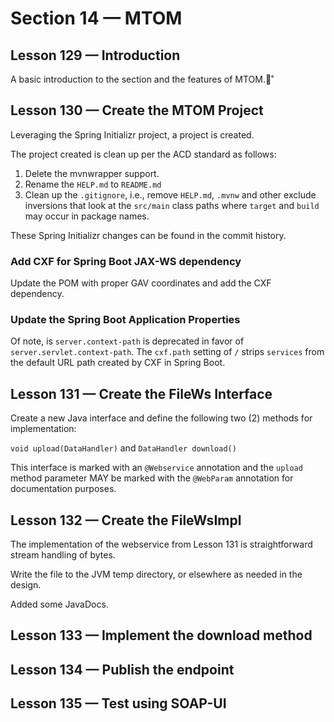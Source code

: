 # Section 14 — MTOM

## Lesson 129 — Introduction

A basic introduction to the section and the features of MTOM.˚

## Lesson 130 — Create the MTOM Project

Leveraging the Spring Initializr project, a project is created.

The project created is clean up per the ACD standard as follows:

1. Delete the mvnwrapper support.
2. Rename the `HELP.md` to `README.md`
3. Clean up the `.gitignore`, i.e., remove `HELP.md`, `.mvnw`  and other exclude inversions
   that look at the `src/main` class paths where `target` and `build` may occur in package names.

These Spring Initializr changes can be found in the commit history.

### Add CXF for Spring Boot JAX-WS dependency

Update the POM with proper GAV coordinates and add the CXF dependency.

### Update the Spring Boot Application Properties

Of note, is `server.context-path` is deprecated in favor of `server.servlet.context-path`. The `cxf.path` setting of `/`
strips `services` from the default URL path created by CXF in Spring Boot.

## Lesson 131 — Create the FileWs Interface

Create a new Java interface and define the following two (2) methods for implementation:

`void upload(DataHandler)` and `DataHandler download()`

This interface is marked with an `@Webservice` annotation and the `upload` method parameter MAY be marked with the 
`@WebParam` annotation for documentation purposes.

## Lesson 132 — Create the FileWsImpl

The implementation of the webservice from Lesson 131 is straightforward stream handling of bytes.

Write the file to the JVM temp directory, or elsewhere as needed in the design.

Added some JavaDocs.

## Lesson 133 — Implement the download method

## Lesson 134 — Publish the endpoint

## Lesson 135 — Test using SOAP-UI